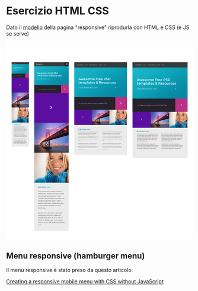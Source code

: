 # Esercizio HTML CSS


Dato il [modello](./docs/ModelloHome.png) della pagina "responsive" riprodurla con HTML e CSS (e JS se serve)

![modello](./docs/ModelloHome.png)

## Menu responsive (hamburger menu)

Il menu responsive è stato preso da questo articolo:

[Creating a responsive mobile menu with CSS without JavaScript](https://blog.logrocket.com/create-responsive-mobile-menu-with-css-no-javascript/)